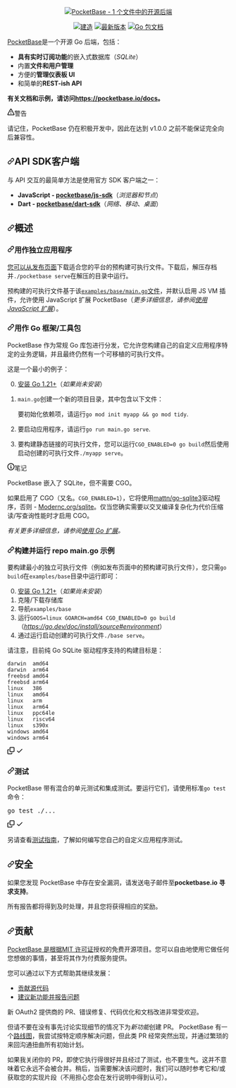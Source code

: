 <div class="Box-sc-g0xbh4-0 bJMeLZ js-snippet-clipboard-copy-unpositioned" data-hpc="true"><article class="markdown-body entry-content container-lg" itemprop="text"><p align="center" dir="auto">
    <a href="https://pocketbase.io" rel="nofollow">
        <img src="https://camo.githubusercontent.com/45afc34faad79c9a4591c3ec02a3e98ec3e99b0e1c8a6fbbf11b6ea8f402fdf6/68747470733a2f2f692e696d6775722e636f6d2f3571696d6e6d352e706e67" alt="PocketBase - 1 个文件中的开源后端" data-canonical-src="https://i.imgur.com/5qimnm5.png" style="max-width: 100%;">
    </a>
</p>
<p align="center" dir="auto">
    <a href="https://github.com/pocketbase/pocketbase/actions/workflows/release.yaml"><img src="https://github.com/pocketbase/pocketbase/actions/workflows/release.yaml/badge.svg" alt="建造" style="max-width: 100%;"></a>
    <a href="https://github.com/pocketbase/pocketbase/releases"><img src="https://camo.githubusercontent.com/b9732255507737ff199b5889590f12cfeb152808f09d5f94710b747bf2e8fa7a/68747470733a2f2f696d672e736869656c64732e696f2f6769746875622f72656c656173652f706f636b6574626173652f706f636b6574626173652e737667" alt="最新版本" data-canonical-src="https://img.shields.io/github/release/pocketbase/pocketbase.svg" style="max-width: 100%;"></a>
    <a href="https://pkg.go.dev/github.com/pocketbase/pocketbase" rel="nofollow"><img src="https://camo.githubusercontent.com/63cbf89251fcaf3bbe7e8452e7844cb36ced6b07f9bc3f60e82707c588479a4d/68747470733a2f2f676f646f632e6f72672f6769746875622e636f6d2f706f636b6574626173652f706f636b6574626173653f7374617475732e737667" alt="Go 包文档" data-canonical-src="https://godoc.org/github.com/pocketbase/pocketbase?status.svg" style="max-width: 100%;"></a>
</p>
<p dir="auto"><a href="https://pocketbase.io" rel="nofollow"><font style="vertical-align: inherit;"><font style="vertical-align: inherit;">PocketBase</font></font></a><font style="vertical-align: inherit;"><font style="vertical-align: inherit;">是一个开源 Go 后端，包括：</font></font></p>
<ul dir="auto">
<li><font style="vertical-align: inherit;"><strong><font style="vertical-align: inherit;">具有实时订阅功能</font></strong><font style="vertical-align: inherit;">的嵌入式数据库（</font></font><em><font style="vertical-align: inherit;"><font style="vertical-align: inherit;">SQLite</font></font></em><font style="vertical-align: inherit;"><font style="vertical-align: inherit;">）</font></font><strong><font style="vertical-align: inherit;"></font></strong></li>
<li><font style="vertical-align: inherit;"><font style="vertical-align: inherit;">内置</font></font><strong><font style="vertical-align: inherit;"><font style="vertical-align: inherit;">文件和用户管理</font></font></strong></li>
<li><font style="vertical-align: inherit;"><font style="vertical-align: inherit;">方便的</font></font><strong><font style="vertical-align: inherit;"><font style="vertical-align: inherit;">管理仪表板 UI</font></font></strong></li>
<li><font style="vertical-align: inherit;"><font style="vertical-align: inherit;">和简单的</font></font><strong><font style="vertical-align: inherit;"><font style="vertical-align: inherit;">REST-ish API</font></font></strong></li>
</ul>
<p dir="auto"><strong><font style="vertical-align: inherit;"><font style="vertical-align: inherit;">有关文档和示例，请访问</font></font><a href="https://pocketbase.io/docs" rel="nofollow"><font style="vertical-align: inherit;"><font style="vertical-align: inherit;">https://pocketbase.io/docs</font></font></a><font style="vertical-align: inherit;"><font style="vertical-align: inherit;">。</font></font></strong></p>
<div class="markdown-alert markdown-alert-warning" dir="auto"><p class="markdown-alert-title" dir="auto"><svg class="octicon octicon-alert mr-2" viewBox="0 0 16 16" version="1.1" width="16" height="16" aria-hidden="true"><path d="M6.457 1.047c.659-1.234 2.427-1.234 3.086 0l6.082 11.378A1.75 1.75 0 0 1 14.082 15H1.918a1.75 1.75 0 0 1-1.543-2.575Zm1.763.707a.25.25 0 0 0-.44 0L1.698 13.132a.25.25 0 0 0 .22.368h12.164a.25.25 0 0 0 .22-.368Zm.53 3.996v2.5a.75.75 0 0 1-1.5 0v-2.5a.75.75 0 0 1 1.5 0ZM9 11a1 1 0 1 1-2 0 1 1 0 0 1 2 0Z"></path></svg><font style="vertical-align: inherit;"><font style="vertical-align: inherit;">警告</font></font></p><p dir="auto"><font style="vertical-align: inherit;"><font style="vertical-align: inherit;">请记住，PocketBase 仍在积极开发中，因此在达到 v1.0.0 之前不能保证完全向后兼容性。</font></font></p>
</div>
<h2 tabindex="-1" dir="auto"><a id="user-content-api-sdk-clients" class="anchor" aria-hidden="true" tabindex="-1" href="#api-sdk-clients"><svg class="octicon octicon-link" viewBox="0 0 16 16" version="1.1" width="16" height="16" aria-hidden="true"><path d="m7.775 3.275 1.25-1.25a3.5 3.5 0 1 1 4.95 4.95l-2.5 2.5a3.5 3.5 0 0 1-4.95 0 .751.751 0 0 1 .018-1.042.751.751 0 0 1 1.042-.018 1.998 1.998 0 0 0 2.83 0l2.5-2.5a2.002 2.002 0 0 0-2.83-2.83l-1.25 1.25a.751.751 0 0 1-1.042-.018.751.751 0 0 1-.018-1.042Zm-4.69 9.64a1.998 1.998 0 0 0 2.83 0l1.25-1.25a.751.751 0 0 1 1.042.018.751.751 0 0 1 .018 1.042l-1.25 1.25a3.5 3.5 0 1 1-4.95-4.95l2.5-2.5a3.5 3.5 0 0 1 4.95 0 .751.751 0 0 1-.018 1.042.751.751 0 0 1-1.042.018 1.998 1.998 0 0 0-2.83 0l-2.5 2.5a1.998 1.998 0 0 0 0 2.83Z"></path></svg></a><font style="vertical-align: inherit;"><font style="vertical-align: inherit;">API SDK客户端</font></font></h2>
<p dir="auto"><font style="vertical-align: inherit;"><font style="vertical-align: inherit;">与 API 交互的最简单方法是使用官方 SDK 客户端之一：</font></font></p>
<ul dir="auto">
<li><strong><font style="vertical-align: inherit;"><font style="vertical-align: inherit;">JavaScript - </font></font><a href="https://github.com/pocketbase/js-sdk"><font style="vertical-align: inherit;"><font style="vertical-align: inherit;">pocketbase/js-sdk</font></font></a></strong><font style="vertical-align: inherit;"><font style="vertical-align: inherit;">（</font></font><em><font style="vertical-align: inherit;"><font style="vertical-align: inherit;">浏览器和节点</font></font></em><font style="vertical-align: inherit;"><font style="vertical-align: inherit;">）</font></font></li>
<li><strong><font style="vertical-align: inherit;"><font style="vertical-align: inherit;">Dart - </font></font><a href="https://github.com/pocketbase/dart-sdk"><font style="vertical-align: inherit;"><font style="vertical-align: inherit;">pocketbase/dart-sdk</font></font></a></strong><font style="vertical-align: inherit;"><font style="vertical-align: inherit;">（</font></font><em><font style="vertical-align: inherit;"><font style="vertical-align: inherit;">网络、移动、桌面</font></font></em><font style="vertical-align: inherit;"><font style="vertical-align: inherit;">）</font></font></li>
</ul>
<h2 tabindex="-1" dir="auto"><a id="user-content-overview" class="anchor" aria-hidden="true" tabindex="-1" href="#overview"><svg class="octicon octicon-link" viewBox="0 0 16 16" version="1.1" width="16" height="16" aria-hidden="true"><path d="m7.775 3.275 1.25-1.25a3.5 3.5 0 1 1 4.95 4.95l-2.5 2.5a3.5 3.5 0 0 1-4.95 0 .751.751 0 0 1 .018-1.042.751.751 0 0 1 1.042-.018 1.998 1.998 0 0 0 2.83 0l2.5-2.5a2.002 2.002 0 0 0-2.83-2.83l-1.25 1.25a.751.751 0 0 1-1.042-.018.751.751 0 0 1-.018-1.042Zm-4.69 9.64a1.998 1.998 0 0 0 2.83 0l1.25-1.25a.751.751 0 0 1 1.042.018.751.751 0 0 1 .018 1.042l-1.25 1.25a3.5 3.5 0 1 1-4.95-4.95l2.5-2.5a3.5 3.5 0 0 1 4.95 0 .751.751 0 0 1-.018 1.042.751.751 0 0 1-1.042.018 1.998 1.998 0 0 0-2.83 0l-2.5 2.5a1.998 1.998 0 0 0 0 2.83Z"></path></svg></a><font style="vertical-align: inherit;"><font style="vertical-align: inherit;">概述</font></font></h2>
<h3 tabindex="-1" dir="auto"><a id="user-content-use-as-standalone-app" class="anchor" aria-hidden="true" tabindex="-1" href="#use-as-standalone-app"><svg class="octicon octicon-link" viewBox="0 0 16 16" version="1.1" width="16" height="16" aria-hidden="true"><path d="m7.775 3.275 1.25-1.25a3.5 3.5 0 1 1 4.95 4.95l-2.5 2.5a3.5 3.5 0 0 1-4.95 0 .751.751 0 0 1 .018-1.042.751.751 0 0 1 1.042-.018 1.998 1.998 0 0 0 2.83 0l2.5-2.5a2.002 2.002 0 0 0-2.83-2.83l-1.25 1.25a.751.751 0 0 1-1.042-.018.751.751 0 0 1-.018-1.042Zm-4.69 9.64a1.998 1.998 0 0 0 2.83 0l1.25-1.25a.751.751 0 0 1 1.042.018.751.751 0 0 1 .018 1.042l-1.25 1.25a3.5 3.5 0 1 1-4.95-4.95l2.5-2.5a3.5 3.5 0 0 1 4.95 0 .751.751 0 0 1-.018 1.042.751.751 0 0 1-1.042.018 1.998 1.998 0 0 0-2.83 0l-2.5 2.5a1.998 1.998 0 0 0 0 2.83Z"></path></svg></a><font style="vertical-align: inherit;"><font style="vertical-align: inherit;">用作独立应用程序</font></font></h3>
<p dir="auto"><font style="vertical-align: inherit;"></font><a href="https://github.com/pocketbase/pocketbase/releases"><font style="vertical-align: inherit;"><font style="vertical-align: inherit;">您可以从发布页面</font></font></a><font style="vertical-align: inherit;"><font style="vertical-align: inherit;">下载适合您的平台的预构建可执行文件</font><font style="vertical-align: inherit;">。下载后，解压存档并</font></font><code>./pocketbase serve</code><font style="vertical-align: inherit;"><font style="vertical-align: inherit;">在解压的目录中运行。</font></font></p>
<p dir="auto"><font style="vertical-align: inherit;"><font style="vertical-align: inherit;">预构建的可执行文件基于该</font></font><a href="https://github.com/pocketbase/pocketbase/blob/master/examples/base/main.go"><code>examples/base/main.go</code><font style="vertical-align: inherit;"><font style="vertical-align: inherit;">文件</font></font></a><font style="vertical-align: inherit;"><font style="vertical-align: inherit;">，并默认启用 JS VM 插件，允许使用 JavaScript 扩展 PocketBase（</font></font><em><font style="vertical-align: inherit;"><font style="vertical-align: inherit;">更多详细信息，请参阅</font></font><a href="https://pocketbase.io/docs/js-overview/" rel="nofollow"><font style="vertical-align: inherit;"><font style="vertical-align: inherit;">使用 JavaScript 扩展</font></font></a></em><font style="vertical-align: inherit;"><font style="vertical-align: inherit;">）。</font></font></p>
<h3 tabindex="-1" dir="auto"><a id="user-content-use-as-a-go-frameworktoolkit" class="anchor" aria-hidden="true" tabindex="-1" href="#use-as-a-go-frameworktoolkit"><svg class="octicon octicon-link" viewBox="0 0 16 16" version="1.1" width="16" height="16" aria-hidden="true"><path d="m7.775 3.275 1.25-1.25a3.5 3.5 0 1 1 4.95 4.95l-2.5 2.5a3.5 3.5 0 0 1-4.95 0 .751.751 0 0 1 .018-1.042.751.751 0 0 1 1.042-.018 1.998 1.998 0 0 0 2.83 0l2.5-2.5a2.002 2.002 0 0 0-2.83-2.83l-1.25 1.25a.751.751 0 0 1-1.042-.018.751.751 0 0 1-.018-1.042Zm-4.69 9.64a1.998 1.998 0 0 0 2.83 0l1.25-1.25a.751.751 0 0 1 1.042.018.751.751 0 0 1 .018 1.042l-1.25 1.25a3.5 3.5 0 1 1-4.95-4.95l2.5-2.5a3.5 3.5 0 0 1 4.95 0 .751.751 0 0 1-.018 1.042.751.751 0 0 1-1.042.018 1.998 1.998 0 0 0-2.83 0l-2.5 2.5a1.998 1.998 0 0 0 0 2.83Z"></path></svg></a><font style="vertical-align: inherit;"><font style="vertical-align: inherit;">用作 Go 框架/工具包</font></font></h3>
<p dir="auto"><font style="vertical-align: inherit;"><font style="vertical-align: inherit;">PocketBase 作为常规 Go 库包进行分发，它允许您构建自己的自定义应用程序特定的业务逻辑，并且最终仍然有一个可移植的可执行文件。</font></font></p>
<p dir="auto"><font style="vertical-align: inherit;"><font style="vertical-align: inherit;">这是一个最小的例子：</font></font></p>
<ol start="0" dir="auto">
<li>
<p dir="auto"><a href="https://go.dev/doc/install" rel="nofollow"><font style="vertical-align: inherit;"><font style="vertical-align: inherit;">安装 Go 1.21+</font></font></a><font style="vertical-align: inherit;"><font style="vertical-align: inherit;">（</font></font><em><font style="vertical-align: inherit;"><font style="vertical-align: inherit;">如果尚未安装</font></font></em><font style="vertical-align: inherit;"><font style="vertical-align: inherit;">）</font></font></p>
</li>
<li>
<p dir="auto"><font style="vertical-align: inherit;"></font><code>main.go</code><font style="vertical-align: inherit;"><font style="vertical-align: inherit;">创建一个新的项目目录，其中</font><font style="vertical-align: inherit;">包含以下文件：</font></font></p>

 
<p dir="auto"><font style="vertical-align: inherit;"><font style="vertical-align: inherit;">要初始化依赖项，请运行</font></font><code>go mod init myapp &amp;&amp; go mod tidy</code><font style="vertical-align: inherit;"><font style="vertical-align: inherit;">.</font></font></p>
</li>
<li>
<p dir="auto"><font style="vertical-align: inherit;"><font style="vertical-align: inherit;">要启动应用程序，请运行</font></font><code>go run main.go serve</code><font style="vertical-align: inherit;"><font style="vertical-align: inherit;">.</font></font></p>
</li>
<li>
<p dir="auto"><font style="vertical-align: inherit;"><font style="vertical-align: inherit;">要构建静态链接的可执行文件，您可以运行</font></font><code>CGO_ENABLED=0 go build</code><font style="vertical-align: inherit;"><font style="vertical-align: inherit;">然后使用 启动创建的可执行文件</font></font><code>./myapp serve</code><font style="vertical-align: inherit;"><font style="vertical-align: inherit;">。</font></font></p>
</li>
</ol>
<div class="markdown-alert markdown-alert-note" dir="auto"><p class="markdown-alert-title" dir="auto"><svg class="octicon octicon-info mr-2" viewBox="0 0 16 16" version="1.1" width="16" height="16" aria-hidden="true"><path d="M0 8a8 8 0 1 1 16 0A8 8 0 0 1 0 8Zm8-6.5a6.5 6.5 0 1 0 0 13 6.5 6.5 0 0 0 0-13ZM6.5 7.75A.75.75 0 0 1 7.25 7h1a.75.75 0 0 1 .75.75v2.75h.25a.75.75 0 0 1 0 1.5h-2a.75.75 0 0 1 0-1.5h.25v-2h-.25a.75.75 0 0 1-.75-.75ZM8 6a1 1 0 1 1 0-2 1 1 0 0 1 0 2Z"></path></svg><font style="vertical-align: inherit;"><font style="vertical-align: inherit;">笔记</font></font></p><p dir="auto"><font style="vertical-align: inherit;"><font style="vertical-align: inherit;">PocketBase 嵌入了 SQLite，但不需要 CGO。</font></font></p>
<p dir="auto"><font style="vertical-align: inherit;"><font style="vertical-align: inherit;">如果启用了 CGO（又名。</font></font><code>CGO_ENABLED=1</code><font style="vertical-align: inherit;"><font style="vertical-align: inherit;">），它将使用</font></font><a href="https://pkg.go.dev/github.com/mattn/go-sqlite3" rel="nofollow"><font style="vertical-align: inherit;"><font style="vertical-align: inherit;">mattn/go-sqlite3</font></font></a><font style="vertical-align: inherit;"><font style="vertical-align: inherit;">驱动程序，否则 - </font></font><a href="https://pkg.go.dev/modernc.org/sqlite" rel="nofollow"><font style="vertical-align: inherit;"><font style="vertical-align: inherit;">Modernc.org/sqlite</font></font></a><font style="vertical-align: inherit;"><font style="vertical-align: inherit;">。仅当您确实需要以交叉编译复杂化为代价压缩读/写查询性能时才启用 CGO。</font></font></p>
</div>
<p dir="auto"><em><font style="vertical-align: inherit;"><font style="vertical-align: inherit;">有关更多详细信息，请参阅</font></font><a href="https://pocketbase.io/docs/go-overview/" rel="nofollow"><font style="vertical-align: inherit;"><font style="vertical-align: inherit;">使用 Go 扩展</font></font></a><font style="vertical-align: inherit;"><font style="vertical-align: inherit;">。</font></font></em></p>
<h3 tabindex="-1" dir="auto"><a id="user-content-building-and-running-the-repo-maingo-example" class="anchor" aria-hidden="true" tabindex="-1" href="#building-and-running-the-repo-maingo-example"><svg class="octicon octicon-link" viewBox="0 0 16 16" version="1.1" width="16" height="16" aria-hidden="true"><path d="m7.775 3.275 1.25-1.25a3.5 3.5 0 1 1 4.95 4.95l-2.5 2.5a3.5 3.5 0 0 1-4.95 0 .751.751 0 0 1 .018-1.042.751.751 0 0 1 1.042-.018 1.998 1.998 0 0 0 2.83 0l2.5-2.5a2.002 2.002 0 0 0-2.83-2.83l-1.25 1.25a.751.751 0 0 1-1.042-.018.751.751 0 0 1-.018-1.042Zm-4.69 9.64a1.998 1.998 0 0 0 2.83 0l1.25-1.25a.751.751 0 0 1 1.042.018.751.751 0 0 1 .018 1.042l-1.25 1.25a3.5 3.5 0 1 1-4.95-4.95l2.5-2.5a3.5 3.5 0 0 1 4.95 0 .751.751 0 0 1-.018 1.042.751.751 0 0 1-1.042.018 1.998 1.998 0 0 0-2.83 0l-2.5 2.5a1.998 1.998 0 0 0 0 2.83Z"></path></svg></a><font style="vertical-align: inherit;"><font style="vertical-align: inherit;">构建并运行 repo main.go 示例</font></font></h3>
<p dir="auto"><font style="vertical-align: inherit;"><font style="vertical-align: inherit;">要构建最小的独立可执行文件（例如发布页面中的预构建可执行文件），您只需</font></font><code>go build</code><font style="vertical-align: inherit;"><font style="vertical-align: inherit;">在</font></font><code>examples/base</code><font style="vertical-align: inherit;"><font style="vertical-align: inherit;">目录中运行即可：</font></font></p>
<ol start="0" dir="auto">
<li><a href="https://go.dev/doc/install" rel="nofollow"><font style="vertical-align: inherit;"><font style="vertical-align: inherit;">安装 Go 1.21+</font></font></a><font style="vertical-align: inherit;"><font style="vertical-align: inherit;">（</font></font><em><font style="vertical-align: inherit;"><font style="vertical-align: inherit;">如果尚未安装</font></font></em><font style="vertical-align: inherit;"><font style="vertical-align: inherit;">）</font></font></li>
<li><font style="vertical-align: inherit;"><font style="vertical-align: inherit;">克隆/下载存储库</font></font></li>
<li><font style="vertical-align: inherit;"><font style="vertical-align: inherit;">导航</font></font><code>examples/base</code></li>
<li><font style="vertical-align: inherit;"><font style="vertical-align: inherit;">运行</font></font><code>GOOS=linux GOARCH=amd64 CGO_ENABLED=0 go build</code><font style="vertical-align: inherit;"><font style="vertical-align: inherit;">
（</font></font><em><a href="https://go.dev/doc/install/source#environment" rel="nofollow"><font style="vertical-align: inherit;"><font style="vertical-align: inherit;">https://go.dev/doc/install/source#environment</font></font></a></em><font style="vertical-align: inherit;"><font style="vertical-align: inherit;">）</font></font></li>
<li><font style="vertical-align: inherit;"><font style="vertical-align: inherit;">通过运行启动创建的可执行文件</font></font><code>./base serve</code><font style="vertical-align: inherit;"><font style="vertical-align: inherit;">。</font></font></li>
</ol>
<p dir="auto"><font style="vertical-align: inherit;"><font style="vertical-align: inherit;">请注意，目前纯 Go SQLite 驱动程序支持的构建目标是：</font></font></p>
<div class="snippet-clipboard-content notranslate position-relative overflow-auto"><pre class="notranslate"><code>darwin  amd64
darwin  arm64
freebsd amd64
freebsd arm64
linux   386
linux   amd64
linux   arm
linux   arm64
linux   ppc64le
linux   riscv64
linux   s390x
windows amd64
windows arm64
</code></pre><div class="zeroclipboard-container">
    <clipboard-copy aria-label="Copy" class="ClipboardButton btn btn-invisible js-clipboard-copy m-2 p-0 tooltipped-no-delay d-flex flex-justify-center flex-items-center" data-copy-feedback="Copied!" data-tooltip-direction="w" value="darwin  amd64
darwin  arm64
freebsd amd64
freebsd arm64
linux   386
linux   amd64
linux   arm
linux   arm64
linux   ppc64le
linux   riscv64
linux   s390x
windows amd64
windows arm64" tabindex="0" role="button">
      <svg aria-hidden="true" height="16" viewBox="0 0 16 16" version="1.1" width="16" data-view-component="true" class="octicon octicon-copy js-clipboard-copy-icon">
    <path d="M0 6.75C0 5.784.784 5 1.75 5h1.5a.75.75 0 0 1 0 1.5h-1.5a.25.25 0 0 0-.25.25v7.5c0 .138.112.25.25.25h7.5a.25.25 0 0 0 .25-.25v-1.5a.75.75 0 0 1 1.5 0v1.5A1.75 1.75 0 0 1 9.25 16h-7.5A1.75 1.75 0 0 1 0 14.25Z"></path><path d="M5 1.75C5 .784 5.784 0 6.75 0h7.5C15.216 0 16 .784 16 1.75v7.5A1.75 1.75 0 0 1 14.25 11h-7.5A1.75 1.75 0 0 1 5 9.25Zm1.75-.25a.25.25 0 0 0-.25.25v7.5c0 .138.112.25.25.25h7.5a.25.25 0 0 0 .25-.25v-7.5a.25.25 0 0 0-.25-.25Z"></path>
</svg>
      <svg aria-hidden="true" height="16" viewBox="0 0 16 16" version="1.1" width="16" data-view-component="true" class="octicon octicon-check js-clipboard-check-icon color-fg-success d-none">
    <path d="M13.78 4.22a.75.75 0 0 1 0 1.06l-7.25 7.25a.75.75 0 0 1-1.06 0L2.22 9.28a.751.751 0 0 1 .018-1.042.751.751 0 0 1 1.042-.018L6 10.94l6.72-6.72a.75.75 0 0 1 1.06 0Z"></path>
</svg>
    </clipboard-copy>
  </div></div>
<h3 tabindex="-1" dir="auto"><a id="user-content-testing" class="anchor" aria-hidden="true" tabindex="-1" href="#testing"><svg class="octicon octicon-link" viewBox="0 0 16 16" version="1.1" width="16" height="16" aria-hidden="true"><path d="m7.775 3.275 1.25-1.25a3.5 3.5 0 1 1 4.95 4.95l-2.5 2.5a3.5 3.5 0 0 1-4.95 0 .751.751 0 0 1 .018-1.042.751.751 0 0 1 1.042-.018 1.998 1.998 0 0 0 2.83 0l2.5-2.5a2.002 2.002 0 0 0-2.83-2.83l-1.25 1.25a.751.751 0 0 1-1.042-.018.751.751 0 0 1-.018-1.042Zm-4.69 9.64a1.998 1.998 0 0 0 2.83 0l1.25-1.25a.751.751 0 0 1 1.042.018.751.751 0 0 1 .018 1.042l-1.25 1.25a3.5 3.5 0 1 1-4.95-4.95l2.5-2.5a3.5 3.5 0 0 1 4.95 0 .751.751 0 0 1-.018 1.042.751.751 0 0 1-1.042.018 1.998 1.998 0 0 0-2.83 0l-2.5 2.5a1.998 1.998 0 0 0 0 2.83Z"></path></svg></a><font style="vertical-align: inherit;"><font style="vertical-align: inherit;">测试</font></font></h3>
<p dir="auto"><font style="vertical-align: inherit;"><font style="vertical-align: inherit;">PocketBase 带有混合的单元测试和集成测试。要运行它们，请使用标准</font></font><code>go test</code><font style="vertical-align: inherit;"><font style="vertical-align: inherit;">命令：</font></font></p>
<div class="highlight highlight-source-shell notranslate position-relative overflow-auto" dir="auto"><pre>go <span class="pl-c1">test</span> ./...</pre><div class="zeroclipboard-container">
    <clipboard-copy aria-label="Copy" class="ClipboardButton btn btn-invisible js-clipboard-copy m-2 p-0 tooltipped-no-delay d-flex flex-justify-center flex-items-center" data-copy-feedback="Copied!" data-tooltip-direction="w" value="go test ./..." tabindex="0" role="button">
      <svg aria-hidden="true" height="16" viewBox="0 0 16 16" version="1.1" width="16" data-view-component="true" class="octicon octicon-copy js-clipboard-copy-icon">
    <path d="M0 6.75C0 5.784.784 5 1.75 5h1.5a.75.75 0 0 1 0 1.5h-1.5a.25.25 0 0 0-.25.25v7.5c0 .138.112.25.25.25h7.5a.25.25 0 0 0 .25-.25v-1.5a.75.75 0 0 1 1.5 0v1.5A1.75 1.75 0 0 1 9.25 16h-7.5A1.75 1.75 0 0 1 0 14.25Z"></path><path d="M5 1.75C5 .784 5.784 0 6.75 0h7.5C15.216 0 16 .784 16 1.75v7.5A1.75 1.75 0 0 1 14.25 11h-7.5A1.75 1.75 0 0 1 5 9.25Zm1.75-.25a.25.25 0 0 0-.25.25v7.5c0 .138.112.25.25.25h7.5a.25.25 0 0 0 .25-.25v-7.5a.25.25 0 0 0-.25-.25Z"></path>
</svg>
      <svg aria-hidden="true" height="16" viewBox="0 0 16 16" version="1.1" width="16" data-view-component="true" class="octicon octicon-check js-clipboard-check-icon color-fg-success d-none">
    <path d="M13.78 4.22a.75.75 0 0 1 0 1.06l-7.25 7.25a.75.75 0 0 1-1.06 0L2.22 9.28a.751.751 0 0 1 .018-1.042.751.751 0 0 1 1.042-.018L6 10.94l6.72-6.72a.75.75 0 0 1 1.06 0Z"></path>
</svg>
    </clipboard-copy>
  </div></div>
<p dir="auto"><font style="vertical-align: inherit;"><font style="vertical-align: inherit;">另请查看</font></font><a href="http://pocketbase.io/docs/testing" rel="nofollow"><font style="vertical-align: inherit;"><font style="vertical-align: inherit;">测试指南</font></font></a><font style="vertical-align: inherit;"><font style="vertical-align: inherit;">，了解如何编写您自己的自定义应用程序测试。</font></font></p>
<h2 tabindex="-1" dir="auto"><a id="user-content-security" class="anchor" aria-hidden="true" tabindex="-1" href="#security"><svg class="octicon octicon-link" viewBox="0 0 16 16" version="1.1" width="16" height="16" aria-hidden="true"><path d="m7.775 3.275 1.25-1.25a3.5 3.5 0 1 1 4.95 4.95l-2.5 2.5a3.5 3.5 0 0 1-4.95 0 .751.751 0 0 1 .018-1.042.751.751 0 0 1 1.042-.018 1.998 1.998 0 0 0 2.83 0l2.5-2.5a2.002 2.002 0 0 0-2.83-2.83l-1.25 1.25a.751.751 0 0 1-1.042-.018.751.751 0 0 1-.018-1.042Zm-4.69 9.64a1.998 1.998 0 0 0 2.83 0l1.25-1.25a.751.751 0 0 1 1.042.018.751.751 0 0 1 .018 1.042l-1.25 1.25a3.5 3.5 0 1 1-4.95-4.95l2.5-2.5a3.5 3.5 0 0 1 4.95 0 .751.751 0 0 1-.018 1.042.751.751 0 0 1-1.042.018 1.998 1.998 0 0 0-2.83 0l-2.5 2.5a1.998 1.998 0 0 0 0 2.83Z"></path></svg></a><font style="vertical-align: inherit;"><font style="vertical-align: inherit;">安全</font></font></h2>
<p dir="auto"><font style="vertical-align: inherit;"><font style="vertical-align: inherit;">如果您发现 PocketBase 中存在安全漏洞，请发送电子邮件至</font></font><strong><font style="vertical-align: inherit;"><font style="vertical-align: inherit;">pocketbase.io 寻求支持</font></font></strong><font style="vertical-align: inherit;"><font style="vertical-align: inherit;">。</font></font></p>
<p dir="auto"><font style="vertical-align: inherit;"><font style="vertical-align: inherit;">所有报告都将得到及时处理，并且您将获得相应的奖励。</font></font></p>
<h2 tabindex="-1" dir="auto"><a id="user-content-contributing" class="anchor" aria-hidden="true" tabindex="-1" href="#contributing"><svg class="octicon octicon-link" viewBox="0 0 16 16" version="1.1" width="16" height="16" aria-hidden="true"><path d="m7.775 3.275 1.25-1.25a3.5 3.5 0 1 1 4.95 4.95l-2.5 2.5a3.5 3.5 0 0 1-4.95 0 .751.751 0 0 1 .018-1.042.751.751 0 0 1 1.042-.018 1.998 1.998 0 0 0 2.83 0l2.5-2.5a2.002 2.002 0 0 0-2.83-2.83l-1.25 1.25a.751.751 0 0 1-1.042-.018.751.751 0 0 1-.018-1.042Zm-4.69 9.64a1.998 1.998 0 0 0 2.83 0l1.25-1.25a.751.751 0 0 1 1.042.018.751.751 0 0 1 .018 1.042l-1.25 1.25a3.5 3.5 0 1 1-4.95-4.95l2.5-2.5a3.5 3.5 0 0 1 4.95 0 .751.751 0 0 1-.018 1.042.751.751 0 0 1-1.042.018 1.998 1.998 0 0 0-2.83 0l-2.5 2.5a1.998 1.998 0 0 0 0 2.83Z"></path></svg></a><font style="vertical-align: inherit;"><font style="vertical-align: inherit;">贡献</font></font></h2>
<p dir="auto"><font style="vertical-align: inherit;"></font><a href="/pocketbase/pocketbase/blob/master/LICENSE.md"><font style="vertical-align: inherit;"><font style="vertical-align: inherit;">PocketBase 是根据MIT 许可证</font></font></a><font style="vertical-align: inherit;"><font style="vertical-align: inherit;">授权的免费开源项目</font><font style="vertical-align: inherit;">。您可以自由地使用它做任何您想做的事情，甚至将其作为付费服务提供。</font></font></p>
<p dir="auto"><font style="vertical-align: inherit;"><font style="vertical-align: inherit;">您可以通过以下方式帮助其继续发展：</font></font></p>
<ul dir="auto">
<li><a href="/pocketbase/pocketbase/blob/master/CONTRIBUTING.md"><font style="vertical-align: inherit;"><font style="vertical-align: inherit;">贡献源代码</font></font></a></li>
<li><a href="https://github.com/pocketbase/pocketbase/issues"><font style="vertical-align: inherit;"><font style="vertical-align: inherit;">建议新功能并报告问题</font></font></a></li>
</ul>
<p dir="auto"><font style="vertical-align: inherit;"><font style="vertical-align: inherit;">新 OAuth2 提供商的 PR、错误修复、代码优化和文档改进非常受欢迎。</font></font></p>
<p dir="auto"><font style="vertical-align: inherit;"><font style="vertical-align: inherit;">但请不要</font><font style="vertical-align: inherit;">在没有事先讨论实现细节的情况下为</font></font><em><font style="vertical-align: inherit;"><font style="vertical-align: inherit;">新功能</font></font></em><font style="vertical-align: inherit;"><font style="vertical-align: inherit;">创建 PR。 PocketBase 有一个</font></font><a href="https://github.com/orgs/pocketbase/projects/2"><font style="vertical-align: inherit;"><font style="vertical-align: inherit;">路线图</font></font></a><font style="vertical-align: inherit;"><font style="vertical-align: inherit;">，我尝试按特定顺序解决问题，但此类 PR 经常突然出现，并通过繁琐的来回沟通扭曲所有初始计划。</font></font></p>
<p dir="auto"><font style="vertical-align: inherit;"><font style="vertical-align: inherit;">如果我关闭你的 PR，即使它执行得很好并且经过了测试，也不要生气。这并不意味着它永远不会被合并。稍后，当需要解决该问题时，我们可以随时参考它和/或获取您的实现片段（不用担心您会在发行说明中得到认可）。</font></font></p>
</article></div>
